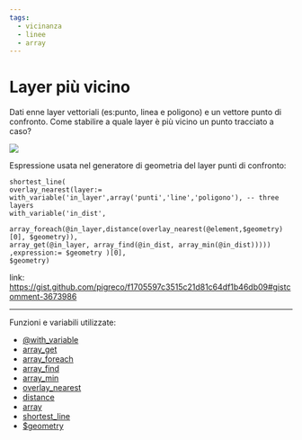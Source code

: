 ```yaml
---
tags:
  - vicinanza
  - linee
  - array
---
```


# Layer più vicino

Dati enne layer vettoriali (es:punto, linea e poligono) e un vettore punto di confronto. Come stabilire a quale layer è più vicino un punto tracciato a caso?

![](https://user-images.githubusercontent.com/7631137/111915642-92965880-8a77-11eb-94ac-6e87f061e91a.gif)

Espressione usata nel generatore di geometria del layer punti di confronto:

```
shortest_line(
overlay_nearest(layer:=
with_variable('in_layer',array('punti','line','poligono'), -- three layers
with_variable('in_dist',
        array_foreach(@in_layer,distance(overlay_nearest(@element,$geometry)[0], $geometry)),
array_get(@in_layer, array_find(@in_dist, array_min(@in_dist)))))
,expression:= $geometry )[0],
$geometry)
```

link: <https://gist.github.com/pigreco/f1705597c3515c21d81c64df1b46db09#gistcomment-3673986>

---

Funzioni e variabili utilizzate:

* [@with_variable](../gr_funzioni/variabili/with_variable.md)
* [array_get](../gr_funzioni/array/array_unico.md#array_get)
* [array_foreach](../gr_funzioni/array/array_unico.md#array_foreach)
* [array_find](../gr_funzioni/array/array_unico.md#array_find)
* [array_min](../gr_funzioni/arrayarray_unico.md#array_min)
* [overlay_nearest](../gr_funzioni/geometria/geometria_unico.md#overlay_nearest)
* [distance](../gr_funzioni/geometria/geometria_unico.md#distance)
* [array](../gr_funzioni/array/array_unico.md#start_point)
* [shortest_line](../gr_funzioni/geometria/geometria_unico.md#shortest_line)
* [$geometry](../gr_funzioni/geometria/geometria_unico.md#geometry)
